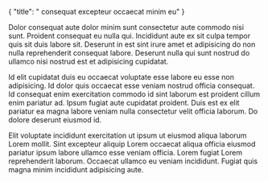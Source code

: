 {
  "title": " consequat excepteur occaecat minim eu"
}

Dolor consequat aute dolor minim sunt consectetur aute commodo nisi sunt. Proident consequat eu nulla qui. Incididunt aute ex sit culpa tempor quis sit duis labore sit. Deserunt in est sint irure amet et adipisicing do non nulla reprehenderit consequat labore. Deserunt nulla qui sunt nostrud do ullamco nisi nostrud est et adipisicing cupidatat.

Id elit cupidatat duis eu occaecat voluptate esse labore eu esse non adipisicing. Id dolor quis occaecat esse veniam nostrud officia consequat. Id consequat enim exercitation commodo id sint laborum est proident cillum enim pariatur ad. Ipsum fugiat aute cupidatat proident. Duis est ex elit pariatur ea magna labore veniam nulla consectetur velit officia laborum. Do dolore deserunt eiusmod id.

Elit voluptate incididunt exercitation ut ipsum ut eiusmod aliqua laborum Lorem mollit. Sint excepteur aliquip Lorem occaecat aliqua officia eiusmod pariatur ipsum labore ullamco esse veniam officia. Lorem fugiat Lorem reprehenderit laborum. Occaecat ullamco eu veniam incididunt. Fugiat quis magna minim incididunt adipisicing aute.